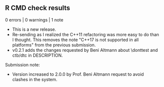 ## R CMD check results

0 errors | 0 warnings | 1 note

* This is a new release.
* Re-sending as I realized the C++11 refactoring was more easy to do than I
  thought. This removes the note "C++17 is not supported in all platforms" from
  the previous submission.
* v0.2.1 adds the changes requested by Beni Altmann about \donttest and ctb/dtc
  in DESCRIPTION.
  
Submission note:

* Version increased to 2.0.0 by Prof. Beni Altmann request to avoid clashes in
  the system.
